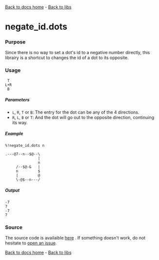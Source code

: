 [Back to docs home](../index.md) - [Back to libs](index.md#simple-operations-on-dots)
# negate_id.dots

### Purpose
Since there is no way to set a dot's id to a negative number directly, this librairy is a shortcut to changes the id of a dot to its opposite.

### Usage
    
     T
    L+R
     B

##### Parameters
- `L`, `R`, `T` or `B`: The entry for the dot can be any of the 4 directions.
- `R`, `L`, `B` or `T`: And the dot will go out to the opposite direction, continuing its way.

##### Example

    %!negate_id.dots n

    .---@7--n--$@--\
                   |
                   n
         /--$@-&   |
         n         $
         |         @
         \-@$--n---/

##### Output 

    -7
    7
    -7
    7

### Source 
The source code is availaible [here](https://github.com/aaronduino/asciidots/blob/master/dots/libs/negate_id.dots)
. If something doesn't work, do not hesitate to [open an issue](https://github.com/aaronduino/asciidots/issues/new?title=Bug%20in%20negate_id%20librairy:%20).

[Back to docs home](../index.md) - [Back to libs](index.md#simple-operations-on-dots)
